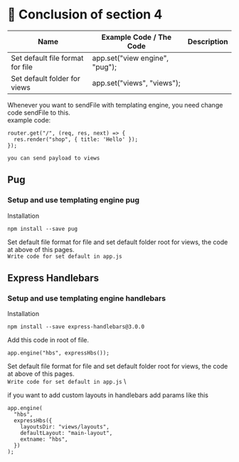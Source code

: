 
# 🦧 Conclusion of section 4

| Name| Example Code / The Code | Description |
| -   | - | - |
| Set default file format for file | app.set("view engine", "pug"); | | 
| Set default folder for views | app.set("views", "views"); | |

Whenever you want to sendFile with templating engine, you need change code sendFile to this. \
example code:
```
router.get("/", (req, res, next) => {
  res.render("shop", { title: 'Hello' });
});
```
``you can send payload to views``

## Pug
### Setup and use templating engine pug
Installation
```
npm install --save pug
```
Set default file format for file and set default folder root for views, the code at above of this pages. \
``Write code for set default in app.js``

## Express Handlebars
### Setup and use templating engine handlebars
Installation
```
npm install --save express-handlebars@3.0.0
```
Add this code in root of file.
```
app.engine("hbs", expressHbs());
```

Set default file format for file and set default folder root for views, the code at above of this pages. \
``Write code for set default in app.js``  \

if you want to add custom layouts in handlebars add params like this
```
app.engine(
  "hbs",
  expressHbs({
    layoutsDir: "views/layouts",
    defaultLayout: "main-layout",
    extname: "hbs",
  })
);
```